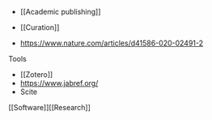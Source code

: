   - [[Academic publishing]]
  - [[Curation]]

  - https://www.nature.com/articles/d41586-020-02491-2

Tools

  - [[Zotero]]
  - https://www.jabref.org/
  - Scite

[[Software]][[Research]]
